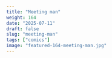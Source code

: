 ```yaml
---
title: "Meeting man"
weight: 164
date: "2025-07-11"
draft: false
slug: "meeting-man"
tags: ["comics"]
image: "featured-164-meeting-man.jpg"
---
```

